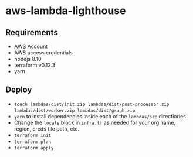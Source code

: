 # aws-lambda-lighthouse

## Requirements

- AWS Account
- AWS access credentials
- nodejs 8.10
- terraform v0.12.3
- yarn

## Deploy

- `touch lambdas/dist/init.zip lambdas/dist/post-processor.zip lambdas/dist/worker.zip lambdas/dist/graph.zip`.
- `yarn` to install dependencies inside each of the `lambdas/src` directiories.
- Change the `locals` block in `infra.tf` as needed for your org name, region, creds file path, etc.
- `terraform init`
- `terraform plan`
- `terraform apply`
